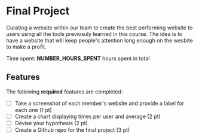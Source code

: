# Final Project

Curating a website within our team to create the best performing website to users using all the tools previosuly learned in this course. The idea is to have a website that will keep people's attention long enough on the wesbite to make a profit.

Time spent: **NUMBER_HOURS_SPENT** hours spent in total

## Features

The following **required** features are completed:

- [ ] Take a screenshot of each member's website and provide a label for each one (1 pt)
- [ ] Create a chart displaying times per user and average (2 pt)
- [ ] Devise your hypothesis (2 pt)
- [ ] Create a Github repo for the final project (3 pt)
